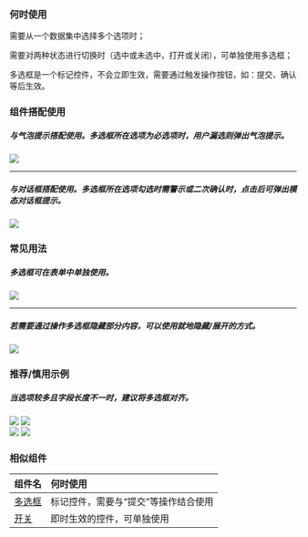 


### 何时使用

需要从一个数据集中选择多个选项时；

需要对两种状态进行切换时（选中或未选中，打开或关闭），可单独使用多选框；

多选框是一个标记控件，不会立即生效，需要通过触发操作按钮，如：提交、确认等后生效。



### 组件搭配使用

##### 与气泡提示搭配使用。多选框所在选项为必选项时，用户漏选则弹出气泡提示。

![](https://oteam-tdesign-1258344706.cos.ap-guangzhou.myqcloud.com/site/design/checkbox-1@2x.png)

<hr />

##### 与对话框搭配使用。多选框所在选项勾选时需警示或二次确认时，点击后可弹出模态对话框提示。

![](https://oteam-tdesign-1258344706.cos.ap-guangzhou.myqcloud.com/site/design/checkbox-2@2x.png)



### 常见用法

##### 多选框可在表单中单独使用。

![](https://oteam-tdesign-1258344706.cos.ap-guangzhou.myqcloud.com/site/design/checkbox-3@2x.png)

<hr />

##### 若需要通过操作多选框隐藏部分内容，可以使用就地隐藏/展开的方式。

![](https://oteam-tdesign-1258344706.cos.ap-guangzhou.myqcloud.com/site/design/checkbox-4@2x.png)




### 推荐/慎用示例

##### 当选项较多且字段长度不一时，建议将多选框对齐。

<div class="legend">
  <div class="item">
    <img src="https://oteam-tdesign-1258344706.cos.ap-guangzhou.myqcloud.com/site/design/checkbox-5@2x.png" />
    <img class="tag" src="https://oteam-tdesign-1258344706.cos.ap-guangzhou.myqcloud.com/site/doc/good.png" />
  </div>

  <div class="item">
    <img src="https://oteam-tdesign-1258344706.cos.ap-guangzhou.myqcloud.com/site/design/checkbox-6@2x.png" />
    <img class="tag" src="https://oteam-tdesign-1258344706.cos.ap-guangzhou.myqcloud.com/site/doc/bad.png" />
  </div>
</div>


### 相似组件

| 组件名 | 何时使用                             |
| :----- | :----------------------------------- |
| [多选框](./checkbox) | 标记控件，需要与“提交”等操作结合使用 |
| [开关](./switch)   | 即时生效的控件，可单独使用           |



